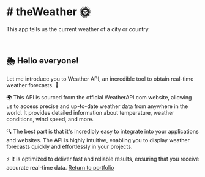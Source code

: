<h1># theWeather 🌞</h1> 
<p> This app tells us the current weather of a city or country</p>
<br/>

<h2> 🌦️ Hello everyone! </h2>
Let me introduce you to Weather API, an incredible tool to obtain real-time weather forecasts. 🌈

🌍 This API is sourced from the official WeatherAPI.com website, allowing us to access precise and up-to-date weather data from anywhere in the world. It provides detailed information about temperature, weather conditions, wind speed, and more.

🔍 The best part is that it's incredibly easy to integrate into your applications and websites. The API is highly intuitive, enabling you to display weather forecasts quickly and effortlessly in your projects.

⚡️ It is optimized to deliver fast and reliable results, ensuring that you receive accurate real-time data.
<a href='https://dyamond.up.railway.app'> Return to portfolio</a>

